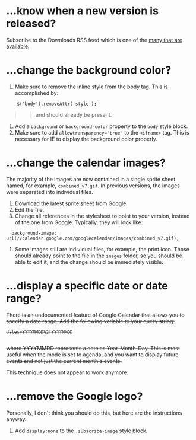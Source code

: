 # ...know when a new version is released? #

Subscribe to the Downloads RSS feed which is one of the <a href='http://code.google.com/p/restylegc/feeds'>many that are available</a>.

# ...change the background color? #

  1. Make sure to remove the inline style from the body tag.  This is accomplished by:
```
    $('body').removeAttr('style');
```
> > and should already be present.
  1. Add a `background` or `background-color` property to the `body` style block.
  1. Make sure to add `allowtransparency="true"` to the `<iframe>` tag.  This is necessary for IE to display the background color properly.

# ...change the calendar images? #

The majority of the images are now contained in a single sprite sheet named, for example, `combined_v7.gif`. In previous versions, the images were separated into individual files.

  1. Download the latest sprite sheet from Google.
  1. Edit the file.
  1. Change all references in the stylesheet to point to your version, instead of the one from Google.  Typically, they will look like:
```
  background-image: url(//calendar.google.com/googlecalendar/images/combined_v7.gif);
```
  1. Some images still are individual files, for example, the print icon.  Those should already point to the file in the `images` folder, so you should be able to edit it, and the change should be immediately visible.

# ...display a specific date or date range? #

<strike>There is an undocumented feature of Google Calendar that allows you to specify a date range.  Add the following variable to your query string:<br>
<pre><code>dates=YYYYMMDD%2fYYYYMMDD<br>
</code></pre>
where YYYYMMDD represents a date as Year-Month-Day.  This is most useful when the mode is set to agenda, and you want to display future events and not just the current month's events.</strike>

This technique does not appear to work anymore.


# ...remove the Google logo? #

Personally, I don't think you should do this, but here are the instructions anyway.

  1. Add `display:none` to the `.subscribe-image` style block.

